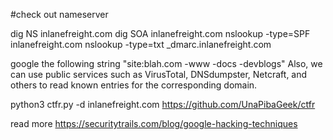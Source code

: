 #check out nameserver

dig NS inlanefreight.com
dig SOA inlanefreight.com
nslookup -type=SPF inlanefreight.com
nslookup -type=txt _dmarc.inlanefreight.com

google the following string "site:blah.com -www -docs -devblogs"
Also, we can use public services such as VirusTotal, DNSdumpster, Netcraft, and others to read known entries for the corresponding domain.

python3 ctfr.py -d inlanefreight.com
https://github.com/UnaPibaGeek/ctfr


read more
https://securitytrails.com/blog/google-hacking-techniques
